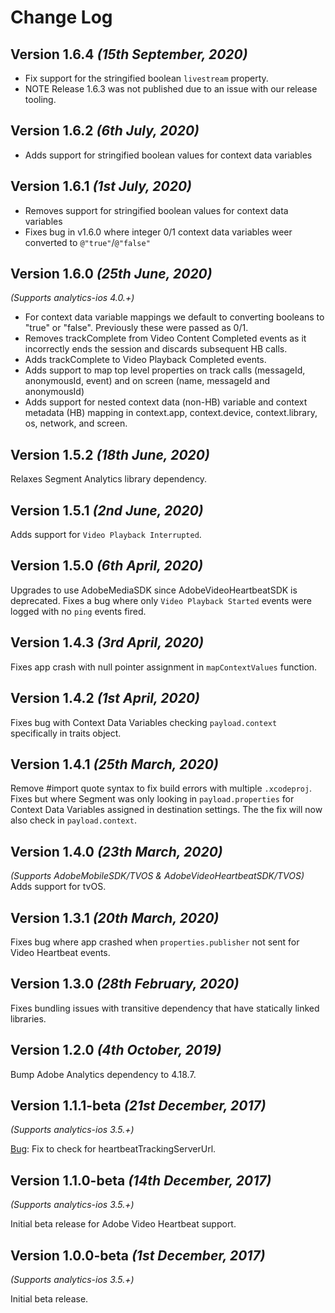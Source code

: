 Change Log
==========
Version 1.6.4 *(15th September, 2020)*
-------------------------------------------
* Fix support for the stringified boolean `livestream` property.
* NOTE Release 1.6.3 was not published due to an issue with our release tooling.

Version 1.6.2 *(6th July, 2020)*
-------------------------------------------
* Adds support for stringified boolean  values for context data variables

Version 1.6.1 *(1st July, 2020)*
-------------------------------------------
* Removes support for stringified boolean  values for context data variables
*  Fixes bug in v1.6.0 where integer 0/1 context data variables weer converted to `@"true"`/`@"false"`

Version 1.6.0 *(25th June, 2020)*
-------------------------------------------
*(Supports analytics-ios 4.0.+)*
* For context data variable mappings we default to converting booleans to "true" or "false". Previously these were passed as 0/1.
* Removes trackComplete from Video Content Completed events as it incorrectly ends the session and discards subsequent HB calls.
* Adds trackComplete to Video Playback Completed events.
* Adds support to map top level properties on track calls (messageId, anonymousId, event) and on screen (name, messageId and anonymousId)
* Adds support for nested context data (non-HB) variable and context metadata (HB) mapping in context.app, context.device, context.library, os, network, and screen.  

Version 1.5.2 *(18th June, 2020)*
-------------------------------------------
Relaxes Segment Analytics library dependency.

Version 1.5.1 *(2nd June, 2020)*
-------------------------------------------
Adds support for `Video Playback Interrupted`.

Version 1.5.0 *(6th April, 2020)*
-------------------------------------------
Upgrades to use AdobeMediaSDK since AdobeVideoHeartbeatSDK is deprecated.
Fixes a bug where only `Video Playback Started` events were logged with no `ping` events  fired.

Version 1.4.3 *(3rd April, 2020)*
-------------------------------------------
Fixes app crash with null pointer assignment in `mapContextValues` function.

Version 1.4.2 *(1st April, 2020)*
-------------------------------------------
Fixes bug with Context Data Variables checking `payload.context` specifically in traits object.

Version 1.4.1 *(25th March, 2020)*
-------------------------------------------
Remove #import quote syntax to fix build errors with multiple `.xcodeproj`.
Fixes but where Segment was only looking in `payload.properties` for Context Data Variables assigned in destination settings. The the fix will now also check in `payload.context`.

Version 1.4.0 *(23th March, 2020)*
-------------------------------------------
*(Supports AdobeMobileSDK/TVOS & AdobeVideoHeartbeatSDK/TVOS)*
Adds support for tvOS.

Version 1.3.1 *(20th March, 2020)*
-------------------------------------------
Fixes bug where app crashed when `properties.publisher` not sent for Video Heartbeat events.

Version 1.3.0 *(28th February, 2020)*
-------------------------------------------
Fixes bundling issues with transitive dependency that have statically linked libraries.

Version 1.2.0 *(4th October, 2019)*
-------------------------------------------

Bump Adobe Analytics dependency to 4.18.7.

Version 1.1.1-beta *(21st December, 2017)*
-------------------------------------------
*(Supports analytics-ios 3.5.+)*

[Bug](https://github.com/segment-integrations/analytics-ios-integration-adobe-analytics/pull/32): Fix to check for heartbeatTrackingServerUrl.

Version 1.1.0-beta *(14th December, 2017)*
-------------------------------------------
*(Supports analytics-ios 3.5.+)*

Initial beta release for Adobe Video Heartbeat support.

Version 1.0.0-beta *(1st December, 2017)*
-------------------------------------------
*(Supports analytics-ios 3.5.+)*

Initial beta release.
